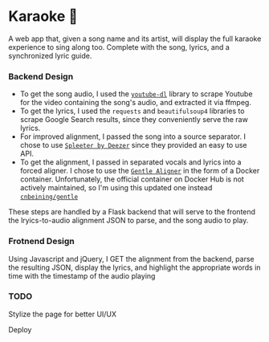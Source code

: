 # Karaoke 🎤

A web app that, given a song name and its artist, will display the full karaoke experience to sing along too. Complete with the song, lyrics, and a synchronized lyric guide.

### Backend Design

- To get the song audio, I used the [`youtube-dl`](https://github.com/ytdl-org/youtube-dl) library to scrape Youtube for the video containing the song's audio, and extracted it via ffmpeg.
- To get the lyrics, I used the `requests` and `beautifulsoup4` libraries to scrape Google Search results, since they conveniently serve the raw lyrics.
- For improved alignment, I passed the song into a source separator. I chose to use [`Spleeter by Deezer`](https://github.com/deezer/spleeter) since they provided an easy to use API.
- To get the alignment, I passed in separated vocals and lyrics into a forced aligner. I chose to use the [`Gentle Aligner`](https://github.com/lowerquality/gentle) in the form of a Docker container. Unfortunately, the official container on Docker Hub is not actively maintained, so I'm using this updated one instead [`cnbeining/gentle`](https://hub.docker.com/r/cnbeining/gentle)

These steps are handled by a Flask backend that will serve to the frontend the lryics-to-audio alignment JSON to parse, and the song audio to play.

### Frotnend Design

Using Javascript and jQuery, I GET the alignment from the backend, parse the resulting JSON, display the lyrics, and highlight the appropriate words in time with the timestamp of the audio playing

### TODO

Stylize the page for better UI/UX

Deploy
